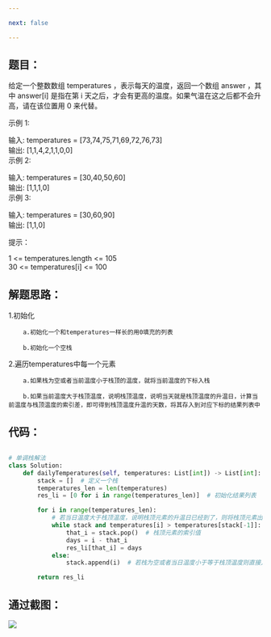 ```yaml
---

next: false

---
```




<BlogInfo id="1342"/>

##  题目：

给定一个整数数组 temperatures ，表示每天的温度，返回一个数组 answer ，其中 answer[i] 是指在第 i
天之后，才会有更高的温度。如果气温在这之后都不会升高，请在该位置用 0 来代替。



示例 1:

输入: temperatures = [73,74,75,71,69,72,76,73]  
输出: [1,1,4,2,1,1,0,0]  
示例 2:

输入: temperatures = [30,40,50,60]  
输出: [1,1,1,0]  
示例 3:

输入: temperatures = [30,60,90]  
输出: [1,1,0]  


提示：

1 <= temperatures.length <= 105  
30 <= temperatures[i] <= 100



## 解题思路：

1.初始化

        a.初始化一个和temperatures一样长的用0填充的列表

        b.初始化一个空栈

2.遍历temperatures中每一个元素

        a.如果栈为空或者当前温度小于栈顶的温度，就将当前温度的下标入栈

        b.如果当前温度大于栈顶温度，说明栈顶温度，说明当天就是栈顶温度的升温日，计算当前温度与栈顶温度的索引差，即可得到栈顶温度升温的天数，将其存入到对应下标的结果列表中

       

## 代码：


```python

# 单调栈解法
class Solution:
    def dailyTemperatures(self, temperatures: List[int]) -> List[int]:
        stack = []  # 定义一个栈
        temperatures_len = len(temperatures)
        res_li = [0 for i in range(temperatures_len)]  # 初始化结果列表

        for i in range(temperatures_len):
            # 若当日温度大于栈顶温度，说明栈顶元素的升温日已经到了，则将栈顶元素出栈，计算其与当日相差的天数即可
            while stack and temperatures[i] > temperatures[stack[-1]]:
                that_i = stack.pop()  # 栈顶元素的索引值
                days = i - that_i
                res_li[that_i] = days
            else:
                stack.append(i)  # 若栈为空或者当日温度小于等于栈顶温度则直接入栈

        return res_li
```


## 通过截图：

![](http://www.lll.plus/media/image/2022/04/16/image-20220416212937-1.png)

























<ActionBox />
